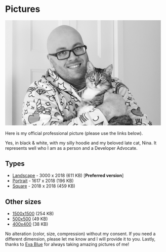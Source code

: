 # Pictures

![Fred's official picture](pictures/fharper-original.jpeg)

Here is my official professional picture (please use the links below).

Yes, in black & white, with my silly hoodie and my beloved late cat, Nina. It represents well who I am as a person and a Developer Advocate.

## Types

- [Landscape](pictures/fharper-original.jpeg) - 3000 x 2018 (611 KB) [**Preferred version**]
- [Portrait](pictures/fharper-portrait.jpeg) - 1617 x 2018 (196 KB)
- [Square](pictures/fharper-square.jpeg) - 2018 x 2018 (459 KB)

## Other sizes

- [1500x1500](pictures/fharper-1500x1500.jpeg) (254 KB)
- [500x500](pictures/fharper-500x500.jpeg) (49 KB)
- [400x400](pictures/fharper-400x400.jpeg) (38 KB)

No alteration (color, size, compression) without my consent. If you need a different dimension, please let me know and I will provide it to you. Lastly, thanks to [Eva Blue](https://evablue.com) for always taking amazing pictures of me!
